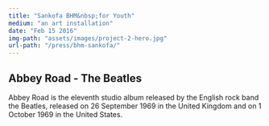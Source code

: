 ```yaml
---
title: "Sankofa BHM&nbsp;for Youth"
medium: "an art installation"
date: "Feb 15 2016"
img-path: "assets/images/project-2-hero.jpg"
url-path: "/press/bhm-sankofa/"
---
```


## Abbey Road - The Beatles

Abbey Road is the eleventh studio album released by the English rock band the Beatles, released on 26 September 1969 in the United Kingdom and on 1 October 1969 in the United States.